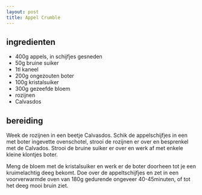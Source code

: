 ```yaml
---
layout: post
title: Appel Crumble
---
```


## ingredienten
* 400g appels, in schijfjes gesneden
* 50g bruine suiker
* 1tl kaneel
* 200g ongezouten boter
* 100g kristalsuiker
* 300g gezeefde bloem
* rozijnen
* Calvasdos

## bereiding
Week de rozijnen in een beetje Calvasdos. Schik de appelschijfjes in een met boter ingevette ovenschotel, strooi de rozijnen er over en besprenkel met de Calvados. Strooi de bruine suiker er over en werk af met enkele kleine klontjes boter.

Meng de bloem met de kristalsuiker en werk er de boter doorheen tot je een kruimelachtig deeg bekomt. Doe over de appeltschijfjes en zet in een voorverwarmde oven van 180g gedurende ongeveer 40-45minuten, of tot het deeg mooi bruin ziet.

